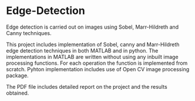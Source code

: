 # Edge-Detection
Edge detection is carried out on images using Sobel, Marr-Hildreth and Canny techniques.

This project includes implementation of Sobel, canny and Marr-Hildreth edge detection techniques in both MATLAB and in python. The implementations in MATLAB are written without using any inbuilt image processing functions. For each operation the function is implemented from scratch. Pyhton implementation includes use of Open CV image processing package.

The PDF file includes detailed report on the project and the results obtained.
